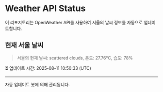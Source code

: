 
# Weather API Status

이 리포지토리는 OpenWeather API를 사용하여 서울의 날씨 정보를 자동으로 업데이트합니다.

## 현재 서울 날씨
> 서울의 현재 날씨: scattered clouds, 온도: 27.76°C, 습도: 78%

⏳ 업데이트 시간: 2025-08-11 10:50:33 (UTC)

---
자동 업데이트 봇에 의해 관리됩니다.
